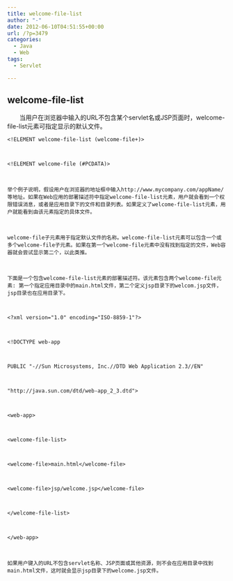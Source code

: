 ```yaml
---
title: welcome-file-list
author: "-"
date: 2012-06-10T04:51:55+00:00
url: /?p=3479
categories:
  - Java
  - Web
tags:
  - Servlet

---
```

## welcome-file-list

  　　当用户在浏览器中输入的URL不包含某个servlet名或JSP页面时，welcome-file-list元素可指定显示的默认文件。


  
  
    <!ELEMENT welcome-file-list (welcome-file+)>
  
  
  
    <!ELEMENT welcome-file (#PCDATA)>
  
  
  
    举个例子说明，假设用户在浏览器的地址框中输入http://www.mycompany.com/appName/等地址。如果在Web应用的部署描述符中指定welcome-file-list元素，用户就会看到一个权限错误消息，或者是应用目录下的文件和目录列表。如果定义了welcome-file-list元素，用户就能看到由该元素指定的具体文件。
  
  
  
    welcome-file子元素用于指定默认文件的名称。welcome-file-list元素可以包含一个或多个welcome-file子元素。如果在第一个welcome-file元素中没有找到指定的文件，Web容器就会尝试显示第二个，以此类推。
  
  
  
    下面是一个包含welcome-file-list元素的部署描述符。该元素包含两个welcome-file元素: 第一个指定应用目录中的main.html文件，第二个定义jsp目录下的welcom.jsp文件，jsp目录也在应用目录下。
  
  
  
    <?xml version="1.0" encoding="ISO-8859-1"?>
  
  
  
    <!DOCTYPE web-app
  
  
  
    PUBLIC "-//Sun Microsystems, Inc.//DTD Web Application 2.3//EN"
  
  
  
    "http://java.sun.com/dtd/web-app_2_3.dtd">
  
  
  
    <web-app>
  
  
  
    <welcome-file-list>
  
  
  
    <welcome-file>main.html</welcome-file>
  
  
  
    <welcome-file>jsp/welcome.jsp</welcome-file>
  
  
  
    </welcome-file-list>
  
  
  
    </web-app>
  
  
  
    如果用户键入的URL不包含servlet名称、JSP页面或其他资源，则不会在应用目录中找到main.html文件，这时就会显示jsp目录下的welcome.jsp文件。
  
